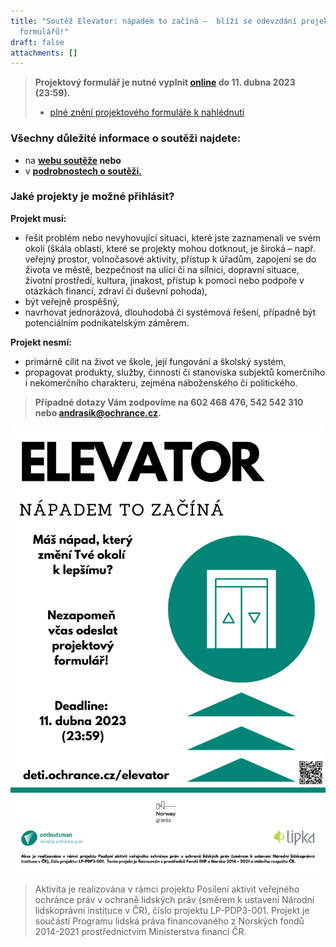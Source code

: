 ```yaml
---
title: "Soutěž Elevator: nápadem to začíná –  blíží se odevzdání projektových
  formulářů!"
draft: false
attachments: []
---
```

> **Projektový formulář je nutné vyplnit [online](https://forms.gle/cTvL3iYXMuKgrkSb6) do 11. dubna 2023 (23:59).** [](https://forms.gle/cTvL3iYXMuKgrkSb6)
>
> * [plné znění projektového formuláře k nahlédnutí](https://deti.ochrance.cz/media/formular_navrhu_projektu.pdf)

### **Všechny důležité informace o soutěži najdete:**

* na **[webu soutěže](https://deti.ochrance.cz/kdo/elevator_napadem_to_zacina/) nebo** 
* v **[podrobnostech o soutěži.](https://deti.ochrance.cz/media/podrobne_informace_a_podminky_souteze-final3.0.pdf)**

### Jaké projekty je možné přihlásit?

**Projekt musí:**

* řešit problém nebo nevyhovující situaci, které jste zaznamenali ve svém okolí (škála oblastí, které se projekty mohou dotknout, je široká – např. veřejný prostor, volnočasové aktivity, přístup k úřadům, zapojení se do života ve městě, bezpečnost na ulici či na silnici, dopravní situace, životní prostředí, kultura, jinakost, přístup k pomoci nebo podpoře v otázkách financí, zdraví či duševní pohoda),
* být veřejně prospěšný,
* navrhovat jednorázová, dlouhodobá či systémová řešení, případně být potenciálním podnikatelským záměrem.

**Projekt nesmí:**

* primárně cílit na život ve škole, její fungování a školský systém,
* propagovat produkty, služby, činnosti či stanoviska subjektů komerčního i nekomerčního charakteru, zejména náboženského či politického.

> **Případné dotazy Vám zodpovíme na 602 468 476, 542 542 310 nebo [andrasik@ochrance.cz](mailto:andrasik@ochrance.cz).**

![](elevator_pitch_2.png)



> Aktivita je realizována v rámci projektu Posílení aktivit veřejného ochránce práv v ochraně lidských práv (směrem k ustavení Národní lidskoprávní instituce v ČR), číslo projektu LP-PDP3-001. Projekt je součástí Programu lidská práva financovaného z Norských fondů 2014-2021 prostřednictvím Ministerstva financí ČR.